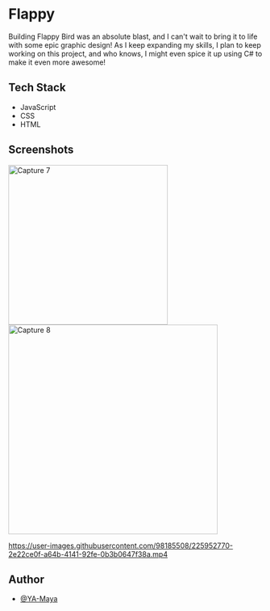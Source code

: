 # Flappy
Building Flappy Bird was an absolute blast, and I can't wait to bring it to life with some epic graphic design! As I keep expanding my skills, I plan to keep working on this project, and who knows, I might even spice it up using C# to make it even more awesome!

## Tech Stack
- JavaScript
-  CSS
- HTML

## Screenshots

<img width="316" alt="Capture 7" src="https://user-images.githubusercontent.com/98185508/225890154-7623613a-a1eb-448b-9975-b8425caf6026.PNG">
<img width="415" alt="Capture 8" src="https://user-images.githubusercontent.com/98185508/225890157-a67f8ea8-f6b5-44d8-b288-78212ffe79d6.PNG">



https://user-images.githubusercontent.com/98185508/225952770-2e22ce0f-a64b-4141-92fe-0b3b0647f38a.mp4




## Author
- [@YA-Maya](https://github.com/YA-Maya)
